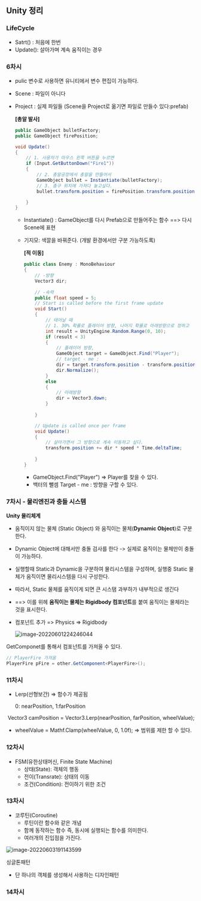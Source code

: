 ## Unity 정리

### LifeCycle

- Satrt() : 처음에 한번
- Update(): 살아가며 계속 움직이는 경우



### 6차시

- pulic 변수로 사용하면 유니티에서 변수 편집이 가능하다.

- Scene : 파일이 아니다 

- Project : 실제 파일들 (Scene을 Project로 옮기면 파일로 만들수 있다:prefab)

  **[총알 발사]**

  ```c#
  public GameObject bulletFactory;
  public GameObject firePosition;
  
  void Update()
  {
      // 1. 사용자가 마우스 왼쪽 버튼을 누르면
      if (Input.GetButtonDown("Fire1"))
      {
          // 2. 총알공장에서 총알을 만들어서
          GameObject bullet = Instantiate(bulletFactory);
          // 3. 총구 위치에 가져다 놓고싶다.
          bullet.transform.position = firePosition.transform.position;
  
      }
  }
  
  ```

  - Instantiate() : GameObject를 다시 Prefab으로 만들어주는 함수  ==> 다시 Scene에 표현

  - 기지모: 색깔을 바꿔준다. (개발 환경에서만 구분 가능하도록)

    **[적 이동]**

    ```C#
    public class Enemy : MonoBehaviour
    {
        // -방향
        Vector3 dir;
        
        // -속력
        public float speed = 5;
        // Start is called before the first frame update
        void Start()
        {
            // 태어날 때
            // 1. 30% 확률로 플레이어 방향, 나머지 확률로 아래방향으로 정하고
            int result = UnityEngine.Random.Range(0, 10);
            if (result < 3)
            {
                // 플레이어 방향,
                GameObject target = GameObject.Find("Player");
                // target - me :
                dir = target.transform.position - transform.position;
                dir.Normalize();
            }
            else
            {
                // 아래방향
                dir = Vector3.down;
            }
            
        }
    
        // Update is called once per frame
        void Update()
        {
            // 살아가면서 그 방향으로 계속 이동하고 싶다.
            transform.position += dir * speed * Time.deltaTime;
            
        }
    }
    ```

    - GameObject.Find("Player") => Player를 찾을 수 있다.
    - 백터의 뺄셈 Target - me : 방향을 구할 수 있다.



### 7차시 - 물리엔진과 충돌 시스템

**Unity 물리체계**

- 움직이지 않는 물체 (Static Object) 와 움직이는 물체(**Dynamic Object**)로 구분한다.
- Dynamic Object에 대해서만 충돌 검사를 한다 -> 실제로 움직이는 물체만이 충돌이 가능하다.
- 실행할때 Static과 Dynamic을 구분하여 물리시스템을 구성하며, 실행중 Static 물체가 움직이면 물리시스템을 다시 구성한다.
- 따라서, Static 물체를 움직이게 되면 큰 시스탬 과부하가 내부적으로 생긴다 
- ==> 이를 위헤 **움직이는 물체는 Rigidbody 컴포넌트**를 붙여 움직이는 물체라는 것을 표시한다.

- 컴포넌트 추가 => Physics => Rigidbody

  ![image-20220601224246044](C:\Users\CHOI\AppData\Roaming\Typora\typora-user-images\image-20220601224246044.png)

GetComponet를 통해서 컴포넌트를 가져올 수 있다.

```c#
// PlayerFire 가져옴
PlayerFire pFire = other.GetComponent<PlayerFire>();
```



### 11차시

- Lerp(선형보간) => 함수가 제공됨

  0: nearPosition, 1:farPosition

​        Vector3 camPosition = Vector3.Lerp(nearPosition, farPosition, wheelValue);

- wheelValue = Mathf.Clamp(wheelValue, 0, 1.0f); => 범위를 제한 할 수 있다.



### 12차시

- FSM(유한상태머신, Finite State Machine)
  - 상태(State): 객체의 행동
  - 전이(Transrate): 상태의 이동
  - 조건(Condition): 전이하기 위한 조건



### 13차시

- 코루틴(Coroutine)
  - 루틴이란 함수와 같은 개념
  - 함께 동작하는 함수 즉, 동시에 실행되는 함수를 의미한다.
  - 여러개의 진입점을 가진다.

![image-20220603191143599](C:\Users\CHOI\AppData\Roaming\Typora\typora-user-images\image-20220603191143599.png)



싱글톤패턴

- 단 하나의 객체를 생성해서 사용하는 디자인패턴



### 14차시

